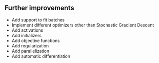 ## Further improvements
- Add support to fit batches
- Implement different optimizers other than Stochastic Gradient Descent
- Add activations
- Add initializers
- Add objective functions
- Add regularization
- Add parallelization
- Add automatic differentiation
